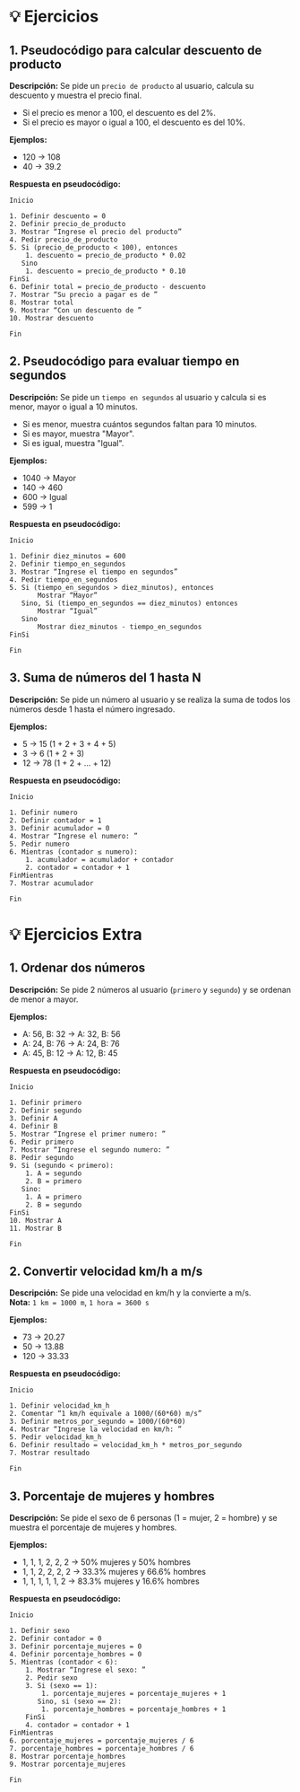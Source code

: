 
# 💡 Ejercicios

## 1. Pseudocódigo para calcular descuento de producto

**Descripción:** Se pide un `precio de producto` al usuario, calcula su descuento y muestra el precio final.  
- Si el precio es menor a 100, el descuento es del 2%.  
- Si el precio es mayor o igual a 100, el descuento es del 10%.

**Ejemplos:**  
- 120 → 108  
- 40 → 39.2

**Respuesta en pseudocódigo:**

```
Inicio

1. Definir descuento = 0
2. Definir precio_de_producto
3. Mostrar “Ingrese el precio del producto”
4. Pedir precio_de_producto
5. Si (precio_de_producto < 100), entonces
    1. descuento = precio_de_producto * 0.02
   Sino
    1. descuento = precio_de_producto * 0.10
FinSi
6. Definir total = precio_de_producto - descuento
7. Mostrar “Su precio a pagar es de ”
8. Mostrar total
9. Mostrar “Con un descuento de ”
10. Mostrar descuento

Fin
```

## 2. Pseudocódigo para evaluar tiempo en segundos

**Descripción:** Se pide un `tiempo en segundos` al usuario y calcula si es menor, mayor o igual a 10 minutos.  
- Si es menor, muestra cuántos segundos faltan para 10 minutos.  
- Si es mayor, muestra "Mayor".  
- Si es igual, muestra "Igual".

**Ejemplos:**  
- 1040 → Mayor  
- 140 → 460  
- 600 → Igual  
- 599 → 1

**Respuesta en pseudocódigo:**

```
Inicio

1. Definir diez_minutos = 600
2. Definir tiempo_en_segundos
3. Mostrar “Ingrese el tiempo en segundos”
4. Pedir tiempo_en_segundos
5. Si (tiempo_en_segundos > diez_minutos), entonces
       Mostrar “Mayor”
   Sino, Si (tiempo_en_segundos == diez_minutos) entonces
       Mostrar “Igual”
   Sino
       Mostrar diez_minutos - tiempo_en_segundos
FinSi

Fin
```

## 3. Suma de números del 1 hasta N

**Descripción:** Se pide un número al usuario y se realiza la suma de todos los números desde 1 hasta el número ingresado.

**Ejemplos:**  
- 5 → 15 (1 + 2 + 3 + 4 + 5)  
- 3 → 6 (1 + 2 + 3)  
- 12 → 78 (1 + 2 + ... + 12)

**Respuesta en pseudocódigo:**

```
Inicio

1. Definir numero
2. Definir contador = 1
3. Definir acumulador = 0
4. Mostrar “Ingrese el numero: ”
5. Pedir numero
6. Mientras (contador ≤ numero):
    1. acumulador = acumulador + contador
    2. contador = contador + 1
FinMientras
7. Mostrar acumulador

Fin
```

# 💡 Ejercicios Extra

## 1. Ordenar dos números

**Descripción:** Se pide 2 números al usuario (`primero` y `segundo`) y se ordenan de menor a mayor.

**Ejemplos:**  
- A: 56, B: 32 → A: 32, B: 56  
- A: 24, B: 76 → A: 24, B: 76  
- A: 45, B: 12 → A: 12, B: 45

**Respuesta en pseudocódigo:**

```
Inicio

1. Definir primero
2. Definir segundo
3. Definir A
4. Definir B
5. Mostrar “Ingrese el primer numero: ”
6. Pedir primero
7. Mostrar “Ingrese el segundo numero: ”
8. Pedir segundo
9. Si (segundo < primero):
    1. A = segundo
    2. B = primero
   Sino:
    1. A = primero
    2. B = segundo
FinSi
10. Mostrar A
11. Mostrar B

Fin
```

## 2. Convertir velocidad km/h a m/s

**Descripción:** Se pide una velocidad en km/h y la convierte a m/s.  
**Nota:** `1 km = 1000 m`, `1 hora = 3600 s`

**Ejemplos:**  
- 73 → 20.27  
- 50 → 13.88  
- 120 → 33.33

**Respuesta en pseudocódigo:**

```
Inicio

1. Definir velocidad_km_h
2. Comentar “1 km/h equivale a 1000/(60*60) m/s”
3. Definir metros_por_segundo = 1000/(60*60)
4. Mostrar “Ingrese la velocidad en km/h: ”
5. Pedir velocidad_km_h
6. Definir resultado = velocidad_km_h * metros_por_segundo 
7. Mostrar resultado

Fin
```

## 3. Porcentaje de mujeres y hombres

**Descripción:** Se pide el sexo de 6 personas (1 = mujer, 2 = hombre) y se muestra el porcentaje de mujeres y hombres.

**Ejemplos:**  
- 1, 1, 1, 2, 2, 2 → 50% mujeres y 50% hombres  
- 1, 1, 2, 2, 2, 2 → 33.3% mujeres y 66.6% hombres  
- 1, 1, 1, 1, 1, 2 → 83.3% mujeres y 16.6% hombres

**Respuesta en pseudocódigo:**

```
Inicio

1. Definir sexo
2. Definir contador = 0
3. Definir porcentaje_mujeres = 0
4. Definir porcentaje_hombres = 0
5. Mientras (contador < 6):
    1. Mostrar “Ingrese el sexo: ”
    2. Pedir sexo
    3. Si (sexo == 1):
        1. porcentaje_mujeres = porcentaje_mujeres + 1
       Sino, si (sexo == 2):
        1. porcentaje_hombres = porcentaje_hombres + 1
    FinSi
    4. contador = contador + 1
FinMientras
6. porcentaje_mujeres = porcentaje_mujeres / 6
7. porcentaje_hombres = porcentaje_hombres / 6
8. Mostrar porcentaje_hombres   
9. Mostrar porcentaje_mujeres

Fin
